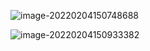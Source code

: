 ![image-20220204150748688](C:\Users\yujunyu\AppData\Roaming\Typora\typora-user-images\image-20220204150748688.png)

![image-20220204150933382](C:\Users\yujunyu\AppData\Roaming\Typora\typora-user-images\image-20220204150933382.png)